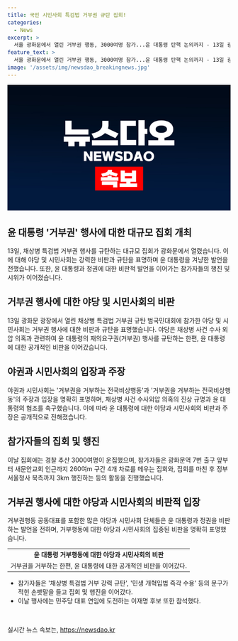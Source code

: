 ```yaml
---
title: 국민 시민사회 특검법 거부권 규탄 집회!
categories:
  - News
excerpt: >
  서울 광화문에서 열린 거부권 행동, 3000여명 참가...윤 대통령 탄핵 논의까지 - 13일 광화문에서 열린 거부권 행동에 3000여명이 참가했으며, 윤 대통령의 채상병 특검법 거부에 대한 규탄과 함께 탄핵 논의가 진행되는 가운데, 야당과 시민사회의 강력한 반발이 이어졌다. 윤 대통령의 거부권 행사를 비판하는 발언과 함께, 집회 참가자들은 광화문에서 새문안교회 인근까지 행진을 벌였으며, 민주당 대표 연임에 도전하는 이재명 후보 또한 참석했다. #거부권 #대통령 #특검법 #규탄 #야권
feature_text: >
  서울 광화문에서 열린 거부권 행동, 3000여명 참가...윤 대통령 탄핵 논의까지 - 13일 광화문에서 열린 거부권 행동에 3000여명이 참가했으며, 윤 대통령의 채상병 특검법 거부에 대한 규탄과 함께 탄핵 논의가 진행되는 가운데, 야당과 시민사회의 강력한 반발이 이어졌다. 윤 대통령의 거부권 행사를 비판하는 발언과 함께, 집회 참가자들은 광화문에서 새문안교회 인근까지 행진을 벌였으며, 민주당 대표 연임에 도전하는 이재명 후보 또한 참석했다. #거부권 #대통령 #특검법 #규탄 #야권
image: '/assets/img/newsdao_breakingnews.jpg'
---
```


<p><img src="/assets/img/newsdao_breakingnews.jpg" alt="ranknews 속보" /></p>

<h2 data-ke-size="size26">윤 대통령 '거부권' 행사에 대한 대규모 집회 개최</h2>

<p data-ke-size="size16">13일, 채상병 특검법 거부권 행사를 규탄하는 대규모 집회가 광화문에서 열렸습니다. 이에 대해 야당 및 시민사회는 강력한 비판과 규탄을 표명하며 윤 대통령을 겨냥한 발언을 전했습니다. 또한, 윤 대통령과 정권에 대한 비판적 발언을 이어가는 참가자들의 행진 및 시위가 이어졌습니다.</p>

<h2 data-ke-size="size26">거부권 행사에 대한 야당 및 시민사회의 비판</h2>

<p data-ke-size="size16">13일 광화문 광장에서 열린 채상병 특검법 거부권 규탄 범국민대회에 참가한 야당 및 시민사회는 거부권 행사에 대한 비판과 규탄을 표명했습니다. 야당은 채상병 사건 수사 외압 의혹과 관련하여 윤 대통령의 재의요구권(거부권) 행사를 규탄하는 한편, 윤 대통령에 대한 공개적인 비판을 이어갔습니다.</p>

<h2 data-ke-size="size26">야권과 시민사회의 입장과 주장</h2>

<p data-ke-size="size16">야권과 시민사회는 '거부권을 거부하는 전국비상행동'과 '거부권을 거부하는 전국비상행동'의 주장과 입장을 명확히 표명하며, 채상병 사건 수사외압 의혹의 진상 규명과 윤 대통령의 협조를 촉구했습니다. 이에 따라 윤 대통령에 대한 야당과 시민사회의 비판과 주장은 공개적으로 전해졌습니다.</p>

<h2 data-ke-size="size26">참가자들의 집회 및 행진</h2>

<p data-ke-size="size16">이날 집회에는 경찰 추산 3000여명이 운집했으며, 참가자들은 광화문역 7번 출구 앞부터 새문안교회 인근까지 260여m 구간 4개 차로를 메우는 집회와, 집회를 마친 후 정부서울청사 북측까지 3km 행진하는 등의 활동을 진행했습니다.</p>

<h2 data-ke-size="size26">거부권 행사에 대한 야당과 시민사회의 비판적 입장</h2>

<p data-ke-size="size16">거부권행동 공동대표를 포함한 많은 야당과 시민사회 단체들은 윤 대통령과 정권을 비판하는 발언을 전하며, 거부행동에 대한 야당과 시민사회의 집중된 비판을 명확히 표명했습니다.</p>

<table>
    <tbody>
        <tr>
            <td style="text-align: center; height: 17px;"><b>윤 대통령 거부행동에 대한 야당과 시민사회의 비판</b></td>
        </tr>
        <tr>
            <td style="text-align: center; height: 17px;">거부권을 거부하는 한편, 윤 대통령에 대한 공개적인 비판을 이어갔다.</td>
        </tr>
    </tbody>
</table>

<ul>
    <li>참가자들은 '채상병 특검법 거부 강력 규탄', '민생 개혁입법 즉각 수용' 등의 문구가 적힌 손팻말을 들고 집회 및 행진을 이어갔다.</li>
    <li>이날 행사에는 민주당 대표 연임에 도전하는 이재명 후보 또한 참석했다.</li>
</ul>

<p data-ke-size="size16">&nbsp;</p>
실시간 뉴스 속보는, <a href="https://newsdao.kr" rel="dofollow">https://newsdao.kr</a>


